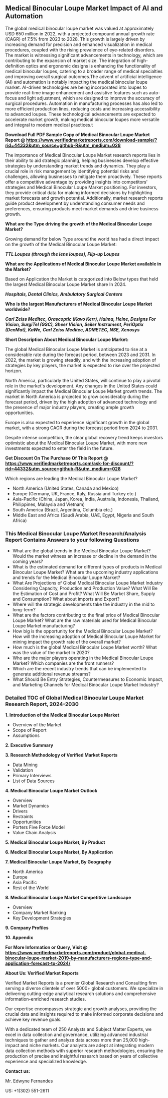 <h2>Medical Binocular Loupe Market Impact of AI and Automation</h2>The global medical binocular loupe market was valued at approximately USD 650 million in 2022, with a projected compound annual growth rate (CAGR) of 7.5% from 2023 to 2028. This growth is largely driven by increasing demand for precision and enhanced visualization in medical procedures, coupled with the rising prevalence of eye-related disorders. The market is witnessing significant advancements in technology, which are contributing to the expansion of market size. The integration of high-definition optics and ergonomic designs is enhancing the functionality of medical binocular loupes, catering to a broader range of medical specialties and improving overall surgical outcomes.The advent of artificial intelligence (AI) and automation is notably impacting the medical binocular loupe market. AI-driven technologies are being incorporated into loupes to provide real-time image enhancement and assistive features such as auto-focus and light adjustment, which are designed to improve the accuracy of surgical procedures. Automation in manufacturing processes has also led to more efficient production lines, reducing costs and increasing accessibility to advanced loupes. These technological advancements are expected to accelerate market growth, making medical binocular loupes more versatile and integral to modern medical practices.t</p><p id="" class=""><strong>Download Full PDF Sample Copy of Medical Binocular Loupe Market Report @ <a href="https://www.verifiedmarketreports.com/download-sample/?rid=44332&utm_source=github-R&utm_medium=028" target="_blank">https://www.verifiedmarketreports.com/download-sample/?rid=44332&utm_source=github-R&utm_medium=028</a></strong></p><p>The importance of&nbsp;Medical Binocular Loupe Market research reports lies in their ability to aid strategic planning, helping businesses develop effective strategies by understanding market trends and dynamics. They play a crucial role in risk management by identifying potential risks and challenges, allowing businesses to mitigate them proactively. These reports offer a competitive advantage by providing insights into competitors' strategies and Medical Binocular Loupe Market positioning. For investors, they provide critical data for making informed decisions by highlighting market forecasts and growth potential. Additionally, market research reports guide product development by understanding consumer needs and preferences, ensuring products meet market demands and drive business growth.</p><p><strong>What are the&nbsp;Type driving the growth of the Medical Binocular Loupe Market?</strong></p><p id="" class="">Growing demand for below Type around the world has had a direct impact on the growth of the Medical Binocular Loupe Market:</p><em><strong>TTL Loupes (through the lens loupes), Flip-up Loupes</strong></em></p><strong>What are the&nbsp;Applications&nbsp;of Medical Binocular Loupe Market available in the Market?</strong></p><p id="" class="">Based on Application the Market is categorized into Below types that held the largest Medical Binocular Loupe Market share In 2024.</p><em><strong>Hospitals, Dental Clinics, Ambulatory Surgical Centers</strong></em></p><strong>Who is the largest Manufacturers of Medical Binocular Loupe Market worldwide?</strong></p><p><em><strong>Carl Zeiss Meditec, Orascoptic (Kavo Kerr), Halma, Heine, Designs For Vision, SurgiTel (GSC), Sheer Vision, Seiler Instrument, PeriOptix (DenMat), KaWe, Carl Zeiss Meditec, ADMETEC, NSE, Xenosys</strong></em></p><p id="" class=""><strong>Short Description About Medical Binocular Loupe Market:</strong></p><p>The global Medical Binocular Loupe Market is anticipated to rise at a considerable rate during the forecast period, between 2023 and 2031. In 2022, the market is growing steadily, and with the increasing adoption of strategies by key players, the market is expected to rise over the projected horizon.</p><p>North America, particularly the United States, will continue to play a pivotal role in the market's development. Any changes in the United States could significantly impact the Medical Binocular Loupe Market growth trends. The market in North America is projected to grow considerably during the forecast period, driven by the high adoption of advanced technology and the presence of major industry players, creating ample growth opportunities.</p><p>Europe is also expected to experience significant growth in the global market, with a strong CAGR during the forecast period from 2024 to 2031.</p><p>Despite intense competition, the clear global recovery trend keeps investors optimistic about the Medical Binocular Loupe Market, with more new investments expected to enter the field in the future.</p><p id="" class=""><strong>Get Discount On The Purchase Of This Report @ <a href="https://www.verifiedmarketreports.com/ask-for-discount/?rid=44332&utm_source=github-R&utm_medium=028" target="_blank">https://www.verifiedmarketreports.com/ask-for-discount/?rid=44332&utm_source=github-R&utm_medium=028</a></strong></p>Which regions are leading the Medical Binocular Loupe Market?</p><ul><li>North America (United States, Canada and Mexico)</li><li>Europe (Germany, UK, France, Italy, Russia and Turkey etc.)</li><li>Asia-Pacific (China, Japan, Korea, India, Australia, Indonesia, Thailand, Philippines, Malaysia and Vietnam)</li><li>South America (Brazil, Argentina, Columbia etc.)</li><li>Middle East and Africa (Saudi Arabia, UAE, Egypt, Nigeria and South Africa)</li></ul><h3 id="" class="">This Medical Binocular Loupe Market Research/Analysis Report Contains Answers to your following Questions</h3><ul><li>What are the global trends in the Medical Binocular Loupe Market? Would the market witness an increase or decline in the demand in the coming years?</li><li>What is the estimated demand for different types of products in Medical Binocular Loupe Market? What are the upcoming industry applications and trends for the Medical Binocular Loupe Market?</li><li>What Are Projections of Global Medical Binocular Loupe Market Industry Considering Capacity, Production and Production Value? What Will Be the Estimation of Cost and Profit? What Will Be Market Share, Supply and Consumption? What about imports and Export?</li><li>Where will the strategic developments take the industry in the mid to long-term?</li><li>What are the factors contributing to the final price of Medical Binocular Loupe Market? What are the raw materials used for Medical Binocular Loupe Market manufacturing?</li><li>How big is the opportunity for the Medical Binocular Loupe Market? How will the increasing adoption of Medical Binocular Loupe Market for mining impact the growth rate of the overall market?</li><li>How much is the global Medical Binocular Loupe Market worth? What was the value of the market In 2020?</li><li>Who are the major players operating in the Medical Binocular Loupe Market? Which companies are the front runners?</li><li>Which are the recent industry trends that can be implemented to generate additional revenue streams?</li><li>What Should Be Entry Strategies, Countermeasures to Economic Impact, and Marketing Channels for Medical Binocular Loupe Market Industry?</li></ul><h3 id="" class="">Detailed TOC of Global Medical Binocular Loupe Market Research Report, 2024-2030</h3><p id="" class=""><strong>1. Introduction of the Medical Binocular Loupe Market</strong></p><ul><li>Overview of the Market</li><li>Scope of Report</li><li>Assumptions</li></ul><p id="" class=""><strong>2. Executive Summary</strong></p><p id="" class=""><strong>3. Research Methodology of Verified Market Reports</strong></p><ul><li>Data Mining</li><li>Validation</li><li>Primary Interviews</li><li>List of Data Sources</li></ul><p id="" class=""><strong>4. Medical Binocular Loupe Market Outlook</strong></p><ul><li>Overview</li><li>Market Dynamics</li><li>Drivers</li><li>Restraints</li><li>Opportunities</li><li>Porters Five Force Model</li><li>Value Chain Analysis</li></ul><p id="" class=""><strong>5. Medical Binocular Loupe Market, By Product</strong></p><p id="" class=""><strong>6. Medical Binocular Loupe Market, By Application</strong></p><p id="" class=""><strong>7. Medical Binocular Loupe Market, By Geography</strong></p><ul><li>North America</li><li>Europe</li><li>Asia Pacific</li><li>Rest of the World</li></ul><p id="" class=""><strong>8. Medical Binocular Loupe Market Competitive Landscape</strong></p><ul><li>Overview</li><li>Company Market Ranking</li><li>Key Development Strategies</li></ul><p id="" class=""><strong>9. Company Profiles</strong></p><p id="" class=""><strong>10. Appendix</strong></p><p id="" class=""><strong>For More Information or Query, Visit @ <a href="https://www.verifiedmarketreports.com/product/global-medical-binocular-loupe-market-2019-by-manufacturers-regions-type-and-application-forecast-to-2024/" target="_blank">https://www.verifiedmarketreports.com/product/global-medical-binocular-loupe-market-2019-by-manufacturers-regions-type-and-application-forecast-to-2024/</a></strong></p><p id="" class=""><strong>About Us: Verified Market Reports</strong></p><p id="" class="">Verified Market Reports is a premier Global Research and Consulting firm serving a diverse clientele of over 5000+ global customers. We specialize in delivering cutting-edge analytical research solutions and comprehensive information-enriched research studies.</p><p id="" class="">Our expertise encompasses strategic and growth analyses, providing the crucial data and insights required to make informed corporate decisions and achieve key revenue goals.</p><p id="" class="">With a dedicated team of 250 Analysts and Subject Matter Experts, we excel in data collection and governance, utilizing advanced industrial techniques to gather and analyze data across more than 25,000 high-impact and niche markets. Our analysts are adept at integrating modern data collection methods with superior research methodologies, ensuring the production of precise and insightful research based on years of collective experience and specialized knowledge.</p><p id="" class=""><strong>Contact us:</strong></p><p id="" class="">Mr. Edwyne Fernandes</p><p id="" class="">US: +1(302) 551-2611</p>
